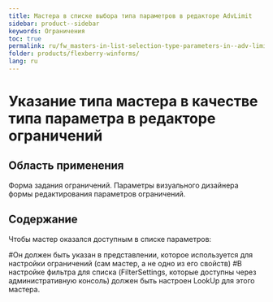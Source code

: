 ```yaml
---
title: Мастера в списке выбора типа параметров в редакторе AdvLimit
sidebar: product--sidebar
keywords: Ограничения
toc: true
permalink: ru/fw_masters-in-list-selection-type-parameters-in--adv-limit.html
folder: products/flexberry-winforms/
lang: ru
---
```


# Указание типа мастера в качестве типа параметра в редакторе ограничений
## Область применения
Форма задания ограничений. Параметры визуального дизайнера формы редактирования параметров ограничений.

## Содержание
Чтобы мастер оказался доступным в списке параметров:

#Он должен быть указан в представлении, которое используется для настройки ограничений (сам мастер, а не одно из его свойств)
#В настройке фильтра для списка (FilterSettings, которые доступны через административную консоль) должен быть настроен LookUp для этого мастера.
